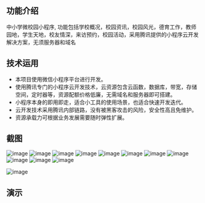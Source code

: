 ## 功能介绍 
    
中小学微校园小程序, 功能包括学校概况，校园资讯，校园风光，德育工作，教师园地，学生天地，校友情深，来访预约，校园活动，采用腾讯提供的小程序云开发解决方案，无须服务器和域名

## 技术运用
- 本项目使用微信小程序平台进行开发。
- 使用腾讯专门的小程序云开发技术，云资源包含云函数，数据库，带宽，存储空间，定时器等，资源配额价格低廉，无需域名和服务器即可搭建。
- 小程序本身的即用即走，适合小工具的使用场景，也适合快速开发迭代。
- 云开发技术采用腾讯内部链路，没有被黑客攻击的风险，安全性高且免维护。
- 资源承载力可根据业务发展需要随时弹性扩展。  

## 截图
 ![image](https://user-images.githubusercontent.com/89879893/154790716-aa8ab000-66a1-4da7-a175-3d8e8e09bf42.png)
![image](https://user-images.githubusercontent.com/89879893/154790719-5c799b83-50d1-452b-8d57-8335635cac18.png)
![image](https://user-images.githubusercontent.com/89879893/154790722-c9179bcd-a857-40fd-87c2-50d1357def3c.png)
![image](https://user-images.githubusercontent.com/89879893/154790726-12a575b2-e137-46f0-a030-fe533f141634.png)
![image](https://user-images.githubusercontent.com/89879893/154790728-cf0c6d1b-4e9e-4e6e-8cec-fd5c51972224.png)
![image](https://user-images.githubusercontent.com/89879893/154790733-fe96f794-28c1-4228-a0f7-5847a4f0b9d5.png)
![image](https://user-images.githubusercontent.com/89879893/154790736-643926de-208e-418c-8231-9fb5e19b77df.png)
![image](https://user-images.githubusercontent.com/89879893/154790741-8aa07d56-696a-4429-a0ae-3e976eb3fc2f.png)
![image](https://user-images.githubusercontent.com/89879893/154790745-85d03df0-9b4b-45b7-b46f-128b5ef4a304.png)
![image](https://user-images.githubusercontent.com/89879893/154790748-ff087924-a1f8-46bb-a891-4a0f22a22ccf.png)
![image](https://user-images.githubusercontent.com/89879893/154790752-c68cb2bc-3fbd-45d8-8496-8fa89d320a49.png)

![image](https://user-images.githubusercontent.com/89879893/154790754-17defdd4-1285-4517-80e3-acc11e6c3399.png)

## 演示
